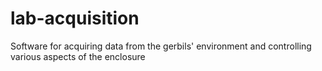 # lab-acquisition
Software for acquiring data from the gerbils' environment and controlling various aspects of the enclosure
